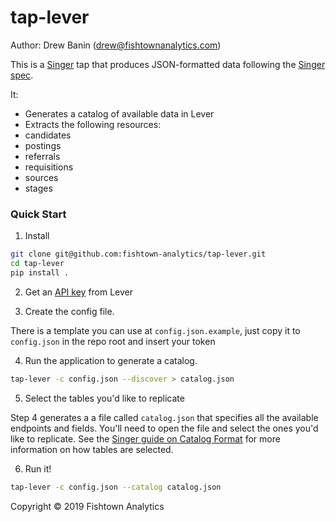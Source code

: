 # tap-lever

Author: Drew Banin (drew@fishtownanalytics.com)

This is a [Singer](http://singer.io) tap that produces JSON-formatted data following the [Singer spec](https://github.com/singer-io/getting-started/blob/master/SPEC.md).

It:

- Generates a catalog of available data in Lever
- Extracts the following resources:
 - candidates
 - postings
 - referrals
 - requisitions
 - sources
 - stages

### Quick Start

1. Install

```bash
git clone git@github.com:fishtown-analytics/tap-lever.git
cd tap-lever
pip install .
```

2. Get an [API key](https://hire.lever.co/settings/integrations?tab=api) from Lever

3. Create the config file.

There is a template you can use at `config.json.example`, just copy it to `config.json` in the repo root and insert your token

4. Run the application to generate a catalog.

```bash
tap-lever -c config.json --discover > catalog.json
```

5. Select the tables you'd like to replicate

Step 4 generates a a file called `catalog.json` that specifies all the available endpoints and fields. You'll need to open the file and select the ones you'd like to replicate. See the [Singer guide on Catalog Format](https://github.com/singer-io/getting-started/blob/c3de2a10e10164689ddd6f24fee7289184682c1f/BEST_PRACTICES.md#catalog-format) for more information on how tables are selected.

6. Run it!

```bash
tap-lever -c config.json --catalog catalog.json
```

Copyright &copy; 2019 Fishtown Analytics
